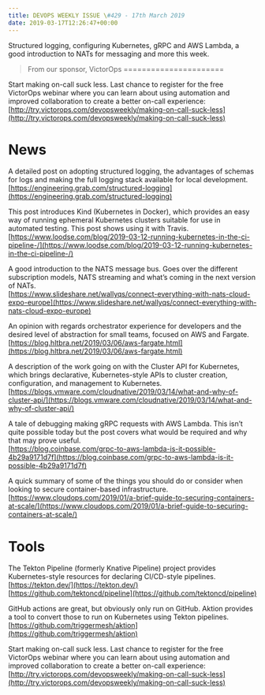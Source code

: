 ```yaml
---
title: DEVOPS WEEKLY ISSUE \#429 - 17th March 2019 
date: 2019-03-17T12:26:47+00:00
---
```


Structured logging, configuring Kubernetes, gRPC and AWS Lambda, a good introduction to NATs for messaging and more this week.


>From our sponsor, VictorOps
======================

Start making on-call suck less. Last chance to register for the free VictorOps webinar where you can learn about using automation and improved collaboration to create a better on-call experience:
<br>[http://try.victorops.com/devopsweekly/making-on-call-suck-less](http://try.victorops.com/devopsweekly/making-on-call-suck-less)


News
====

A detailed post on adopting structured logging, the advantages of schemas for logs and making the full logging stack available for local development.
<br>[https://engineering.grab.com/structured-logging](https://engineering.grab.com/structured-logging)


This post introduces Kind (Kubernetes in Docker), which provides an easy way of running ephemeral Kubernetes clusters suitable for use in automated testing. This post shows using it with Travis.
<br>[https://www.loodse.com/blog/2019-03-12-running-kubernetes-in-the-ci-pipeline-/](https://www.loodse.com/blog/2019-03-12-running-kubernetes-in-the-ci-pipeline-/)


A good introduction to the NATS message bus. Goes over the different subscription models, NATS streaming and what’s coming in the next version of NATs.
<br>[https://www.slideshare.net/wallyqs/connect-everything-with-nats-cloud-expo-europe](https://www.slideshare.net/wallyqs/connect-everything-with-nats-cloud-expo-europe)


An opinion with regards orchestrator experience for developers and the desired level of abstraction for small teams, focused on AWS and Fargate.
<br>[https://blog.hltbra.net/2019/03/06/aws-fargate.html](https://blog.hltbra.net/2019/03/06/aws-fargate.html)


A description of the work going on with the Cluster API for Kubernetes, which brings declarative, Kubernetes-style APIs to cluster creation, configuration, and management to Kubernetes.
<br>[https://blogs.vmware.com/cloudnative/2019/03/14/what-and-why-of-cluster-api/](https://blogs.vmware.com/cloudnative/2019/03/14/what-and-why-of-cluster-api/)


A tale of debugging making gRPC requests with AWS Lambda. This isn’t quite possible today but the post covers what would be required and why that may prove useful.
<br>[https://blog.coinbase.com/grpc-to-aws-lambda-is-it-possible-4b29a9171d7f](https://blog.coinbase.com/grpc-to-aws-lambda-is-it-possible-4b29a9171d7f)


A quick summary of some of the things you should do or consider when looking to secure container-based infrastructure.
<br>[https://www.cloudops.com/2019/01/a-brief-guide-to-securing-containers-at-scale/](https://www.cloudops.com/2019/01/a-brief-guide-to-securing-containers-at-scale/)


Tools
====

The Tekton Pipeline (formerly Knative Pipeline) project provides Kubernetes-style resources for declaring CI/CD-style pipelines.
<br>[https://tekton.dev/](https://tekton.dev/)
<br>[https://github.com/tektoncd/pipeline](https://github.com/tektoncd/pipeline)


GitHub actions are great, but obviously only run on GitHub. Aktion provides a tool to convert those to run on Kubernetes using Tekton pipelines.
<br>[https://github.com/triggermesh/aktion](https://github.com/triggermesh/aktion)


Start making on-call suck less. Last chance to register for the free VictorOps webinar where you can learn about using automation and improved collaboration to create a better on-call experience:
<br>[http://try.victorops.com/devopsweekly/making-on-call-suck-less](http://try.victorops.com/devopsweekly/making-on-call-suck-less)




